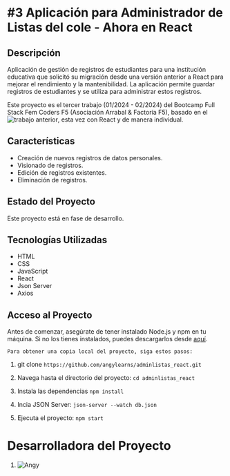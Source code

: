 # #3 Aplicación para Administrador de Listas del cole - Ahora en React


## Descripción

Aplicación de gestión de registros de estudiantes para una institución educativa que solicitó su migración desde una versión anterior a React para mejorar el rendimiento y la mantenibilidad. La aplicación permite guardar registros de estudiantes y se utiliza para administrar estos registros.

Este proyecto es el tercer trabajo (01/2024 - 02/2024) del Bootcamp Full Stack Fem Coders F5 (Asociación Arrabal & Factoría F5), basado en el ![trabajo anterior](https://github.com/angylearns/adminlistas_g4), esta vez con React y de manera individual.


## ​Características

- Creación de nuevos registros de datos personales.
- Visionado de registros.
- Edición de registros existentes.
- Eliminación de registros.


## Estado del Proyecto

Este proyecto está en fase de desarrollo.


## Tecnologías Utilizadas

- HTML
- CSS
- JavaScript
- React
- Json Server
- Axios


## Acceso al Proyecto

 Antes de comenzar, asegúrate de tener instalado Node.js y npm en tu máquina. Si no los tienes instalados, puedes descargarlos desde [aquí](https://nodejs.org/).

    Para obtener una copia local del proyecto, siga estos pasos:

1. git clone `https://github.com/angylearns/adminlistas_react.git`

2. Navega hasta el directorio del proyecto: `cd adminlistas_react`

3. Instala las dependencias `npm install`

4. Incia JSON Server: `json-server --watch db.json`

5. Ejecuta el proyecto: `npm start`


# Desarrolladora del Proyecto

1. ![Angy](https://github.com/angylearns)